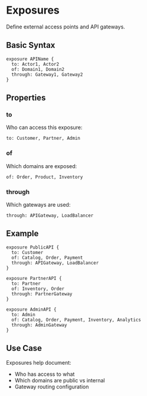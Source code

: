 # Exposures

Define external access points and API gateways.

## Basic Syntax

```craft
exposure APIName {
  to: Actor1, Actor2
  of: Domain1, Domain2
  through: Gateway1, Gateway2
}
```

## Properties

### to
Who can access this exposure:

```craft
to: Customer, Partner, Admin
```

### of
Which domains are exposed:

```craft
of: Order, Product, Inventory
```

### through
Which gateways are used:

```craft
through: APIGateway, LoadBalancer
```

## Example

```craft
exposure PublicAPI {
  to: Customer
  of: Catalog, Order, Payment
  through: APIGateway, LoadBalancer
}

exposure PartnerAPI {
  to: Partner
  of: Inventory, Order
  through: PartnerGateway
}

exposure AdminAPI {
  to: Admin
  of: Catalog, Order, Payment, Inventory, Analytics
  through: AdminGateway
}
```

## Use Case

Exposures help document:
- Who has access to what
- Which domains are public vs internal
- Gateway routing configuration
